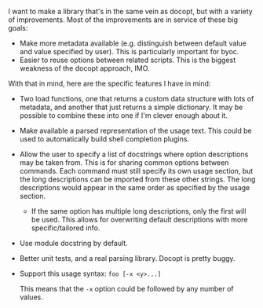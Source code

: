 I want to make a library that's in the same vein as docopt, but with a variety of improvements.  Most of the improvements are in service of these big goals:

- Make more metadata available (e.g. distinguish between default value and value specified by user).  This is particularly important for byoc.
- Easier to reuse options between related scripts.  This is the biggest weakness of the docopt approach, IMO.

With that in mind, here are the specific features I have in mind:

- Two load functions, one that returns a custom data structure with lots of metadata, and another that just returns a simple dictionary.  It may be possible to combine these into one if I'm clever enough about it.

- Make available a parsed representation of the usage text.  This could be used to automatically build shell completion plugins.

- Allow the user to specify a list of docstrings where option descriptions may be taken from.  This is for sharing common options between commands.  Each command must still specify its own usage section, but the long descriptions can be imported from these other strings.  The long descriptions would appear in the same order as specified by the usage section.
  - If the same option has multiple long descriptions, only the first will be used.  This allows for overwriting default descriptions with more specific/tailored info.

- Use module docstring by default.

- Better unit tests, and a real parsing library.  Docopt is pretty buggy.

- Support this usage syntax: `foo [-x <y>...]`

  This means that the `-x` option could be followed by any number of values.
